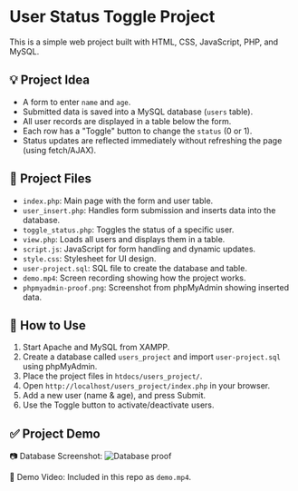 # User Status Toggle Project

This is a simple web project built with HTML, CSS, JavaScript, PHP, and MySQL.

## 💡 Project Idea

- A form to enter `name` and `age`.
- Submitted data is saved into a MySQL database (`users` table).
- All user records are displayed in a table below the form.
- Each row has a "Toggle" button to change the `status` (0 or 1).
- Status updates are reflected immediately without refreshing the page (using fetch/AJAX).

## 📁 Project Files

- `index.php`: Main page with the form and user table.
- `user_insert.php`: Handles form submission and inserts data into the database.
- `toggle_status.php`: Toggles the status of a specific user.
- `view.php`: Loads all users and displays them in a table.
- `script.js`: JavaScript for form handling and dynamic updates.
- `style.css`: Stylesheet for UI design.
- `user-project.sql`: SQL file to create the database and table.
- `demo.mp4`: Screen recording showing how the project works.
- `phpmyadmin-proof.png`: Screenshot from phpMyAdmin showing inserted data.

## 🧪 How to Use

1. Start Apache and MySQL from XAMPP.
2. Create a database called `users_project` and import `user-project.sql` using phpMyAdmin.
3. Place the project files in `htdocs/users_project/`.
4. Open `http://localhost/users_project/index.php` in your browser.
5. Add a new user (name & age), and press Submit.
6. Use the Toggle button to activate/deactivate users.

## ✅ Project Demo

📷 Database Screenshot:
![Database proof](./phpmyadmin-proof.png)

🎥 Demo Video:
Included in this repo as `demo.mp4`.


